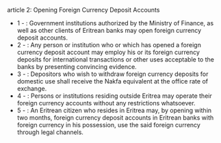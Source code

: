 article 2: Opening Foreign Currency Deposit Accounts 

<ul>
			<li>1 - : Government institutions authorized by the Ministry of Finance, as well as other clients of Eritrean banks may open foreign currency deposit accounts. <ul>
			</ul></li>			<li>2 - : Any person or institution who or which has opened a foreign currency deposit account may employ his or its foreign currency deposits for international transactions or other uses acceptable to the banks by presenting convincing evidence. <ul>
			</ul></li>			<li>3 - : Depositors who wish to withdraw foreign currency deposits for domestic use shall receive the Nakfa equivalent at the office rate of exchange. <ul>
			</ul></li>			<li>4 - : Persons or institutions residing outside Eritrea may operate their foreign currency accounts without any restrictions whatsoever. <ul>
			</ul></li>			<li>5 - : An Eritrean citizen who resides in Eritrea may, by opening within two months, foreign currency deposit accounts in Eritrean banks with foreign currency in his possession, use the said foreign currency through legal channels. <ul>
			</ul></li></ul>
